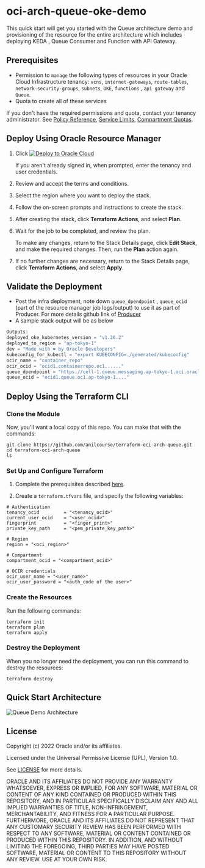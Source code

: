 # oci-arch-queue-oke-demo

This quick start will get you started with the Queue architecture demo and provisioning of the resource for the entire architecture which includes deploying KEDA , Queue Consumer and Function with API Gateway.


## Prerequisites

- Permission to `manage` the following types of resources in your Oracle Cloud Infrastructure tenancy: `vcns`, `internet-gateways`, `route-tables`, `network-security-groups`, `subnets`, `OKE`, `functions` , `api gateway` and `Queue`.
- Quota to create all of these services


If you don't have the required permissions and quota, contact your tenancy administrator. See [Policy Reference](https://docs.cloud.oracle.com/en-us/iaas/Content/Identity/Reference/policyreference.htm), [Service Limits](https://docs.cloud.oracle.com/en-us/iaas/Content/General/Concepts/servicelimits.htm), [Compartment Quotas](https://docs.cloud.oracle.com/iaas/Content/General/Concepts/resourcequotas.htm).

## Deploy Using Oracle Resource Manager

1. Click [![Deploy to Oracle Cloud](https://oci-resourcemanager-plugin.plugins.oci.oraclecloud.com/latest/deploy-to-oracle-cloud.svg)](https://cloud.oracle.com/resourcemanager/stacks/create?terraformVersion=1.1&region=home&zipUrl=https://github.com/oracle-devrel/terraform-oci-arch-queue/releases/download/latest/terraform-oci-arch-queue.zip)

    If you aren't already signed in, when prompted, enter the tenancy and user credentials.

2. Review and accept the terms and conditions.

3. Select the region where you want to deploy the stack.
   
4. Follow the on-screen prompts and instructions to create the stack.

5. After creating the stack, click **Terraform Actions**, and select **Plan**.

6. Wait for the job to be completed, and review the plan.

    To make any changes, return to the Stack Details page, click **Edit Stack**, and make the required changes. Then, run the **Plan** action again.

7. If no further changes are necessary, return to the Stack Details page, click **Terraform Actions**, and select **Apply**. 

## Validate the Deployment

- Post the infra deployment, note down `queue_dpendpoint` , `queue_ocid` (part of the resource manager job logs/output) to use it as part of Producer. For more details github link of  <a href="https://github.com/oracle-devrel/oci-arch-queue-oke-demo/blob/main/local-producer/readme.md">Producer</a>
- A sample stack output will be as below

```java
Outputs:
deployed_oke_kubernetes_version = "v1.26.2"
deployed_to_region = "ap-tokyo-1"
dev = "Made with ❤ by Oracle Developers"
kubeconfig_for_kubectl = "export KUBECONFIG=./generated/kubeconfig"
ocir_name = "container_repo"
ocir_ocid = "ocid1.containerrepo.oc1......"
queue_dpendpoint = "https://cell-1.queue.messaging.ap-tokyo-1.oci.oraclecloud.com"
queue_ocid = "ocid1.queue.oc1.ap-tokyo-1...." 
```
## Deploy Using the Terraform CLI

### Clone the Module
Now, you'll want a local copy of this repo. You can make that with the commands:

    git clone https://github.com/anilcourse/terraform-oci-arch-queue.git
    cd terraform-oci-arch-queue
    ls

### Set Up and Configure Terraform

1. Complete the prerequisites described [here](https://github.com/cloud-partners/oci-prerequisites).

2. Create a `terraform.tfvars` file, and specify the following variables:

```
# Authentication
tenancy_ocid         = "<tenancy_ocid>"
current_user_ocid    = "<user_ocid>"
fingerprint          = "<finger_print>"
private_key_path     = "<pem_private_key_path>"

# Region
region = "<oci_region>"

# Compartment
compartment_ocid = "<compartment_ocid>"

# OCIR credentials
ocir_user_name = "<user_name>"
ocir_user_password = "<auth_code of the user>"

````

### Create the Resources
Run the following commands:

    terraform init
    terraform plan
    terraform apply

### Destroy the Deployment
When you no longer need the deployment, you can run this command to destroy the resources:

    terraform destroy

## Quick Start Architecture 

![Queue Demo Architecture](https://github.com/oracle-devrel/oci-arch-queue-oke-demo/blob/main/images/demo-architecture.png?raw=true)

## License
Copyright (c) 2022 Oracle and/or its affiliates.

Licensed under the Universal Permissive License (UPL), Version 1.0.

See [LICENSE](LICENSE) for more details.

ORACLE AND ITS AFFILIATES DO NOT PROVIDE ANY WARRANTY WHATSOEVER, EXPRESS OR IMPLIED, FOR ANY SOFTWARE, MATERIAL OR CONTENT OF ANY KIND CONTAINED OR PRODUCED WITHIN THIS REPOSITORY, AND IN PARTICULAR SPECIFICALLY DISCLAIM ANY AND ALL IMPLIED WARRANTIES OF TITLE, NON-INFRINGEMENT, MERCHANTABILITY, AND FITNESS FOR A PARTICULAR PURPOSE.  FURTHERMORE, ORACLE AND ITS AFFILIATES DO NOT REPRESENT THAT ANY CUSTOMARY SECURITY REVIEW HAS BEEN PERFORMED WITH RESPECT TO ANY SOFTWARE, MATERIAL OR CONTENT CONTAINED OR PRODUCED WITHIN THIS REPOSITORY. IN ADDITION, AND WITHOUT LIMITING THE FOREGOING, THIRD PARTIES MAY HAVE POSTED SOFTWARE, MATERIAL OR CONTENT TO THIS REPOSITORY WITHOUT ANY REVIEW. USE AT YOUR OWN RISK. 






